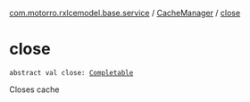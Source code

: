 [com.motorro.rxlcemodel.base.service](../index.md) / [CacheManager](index.md) / [close](./close.md)

# close

`abstract val close: `[`Completable`](http://reactivex.io/RxJava/2.x/javadoc/io/reactivex/Completable.html)

Closes cache


